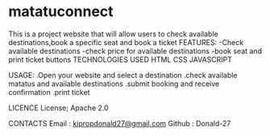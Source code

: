 #  matatuconnect
This is a project website that will allow  users to check available destinations,book a specific seat and book a ticket
FEATURES:
-Check available destinations 
-check  price for available destinations
-book seat and print ticket buttons 
TECHNOLOGIES USED
HTML
CSS
JAVASCRIPT


USAGE:
.Open your website and select a destination 
.check available matatus and available destinations
.submit  booking and receive confirmation 
.print ticket


LICENCE 
License; Apache 2.0


CONTACTS
Email : kipropdonald27@gmail.com
Github : Donald-27
